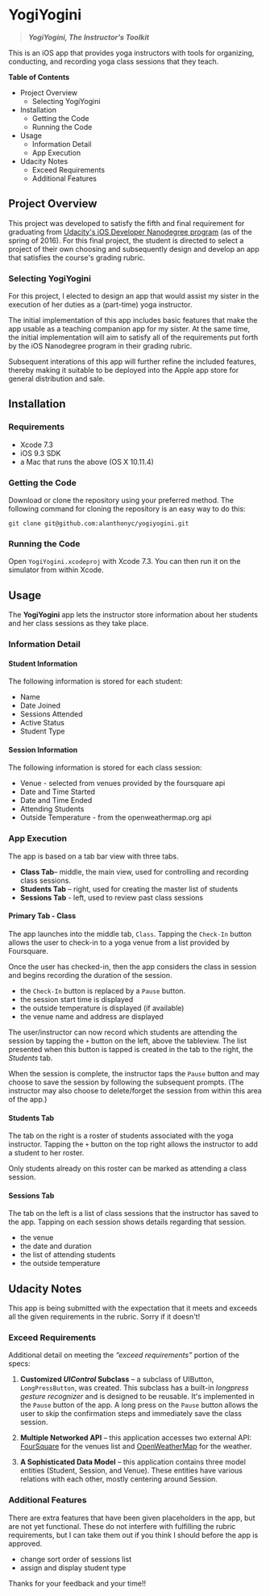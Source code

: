 # YogiYogini
> __*YogiYogini, The Instructor's Toolkit*__

This is an iOS app that provides yoga instructors with tools for organizing, conducting, and recording yoga class sessions that they teach.

**Table of Contents**

* Project Overview
    - Selecting YogiYogini
* Installation
    - Getting the Code
    - Running the Code
* Usage
    - Information Detail
    - App Execution
* Udacity Notes
    - Exceed Requirements
    - Additional Features

## Project Overview
This project was developed to satisfy the fifth and final requirement for graduating from [Udacity's iOS Developer Nanodegree program](https://www.udacity.com/course/ios-developer-nanodegree--nd003) (as of the spring of 2016). For this final project, the student is directed to select a project of their own choosing and subsequently design and develop an app that satisfies the course's grading rubric.

### Selecting YogiYogini
For this project, I elected to design an app that would assist my sister in the execution of her duties as a (part-time) yoga instructor.

The initial implementation of this app includes basic features that make the app usable as a teaching companion app for my sister. At the same time, the initial implementation will aim to satisfy all of the requirements put forth by the iOS Nanodegree program in their grading rubric.

Subsequent interations of this app will further refine the included features, thereby making it suitable to be deployed into the Apple app store for general distribution and sale.

## Installation

### Requirements
* Xcode 7.3
* iOS 9.3 SDK
* a Mac that runs the above (OS X 10.11.4)

### Getting the Code
Download or clone the repository using your preferred method. The following command for cloning the repository is an easy way to do this:

    git clone git@github.com:alanthonyc/yogiyogini.git

### Running the Code
Open `YogiYogini.xcodeproj` with Xcode 7.3. You can then run it on the simulator from within Xcode.

## Usage
The __YogiYogini__ app lets the instructor store information about her students and her class sessions as they take place.

### Information Detail
#### Student Information
The following information is stored for each student:

* Name
* Date Joined
* Sessions Attended
* Active Status
* Student Type

#### Session Information
The following information is stored for each class session:

* Venue - selected from venues provided by the foursquare api
* Date and Time Started
* Date and Time Ended
* Attending Students
* Outside Temperature - from the openweathermap.org api

### App Execution
The app is based on a tab bar view with three tabs. 

* **Class Tab**– middle, the main view, used for controlling and recording class sessions.
* **Students Tab** – right, used for creating the master list of students
* **Sessions Tab** - left, used to review past class sessions

#### Primary Tab - Class
The app launches into the middle tab, `Class`. Tapping the `Check-In` button allows the user to check-in to a yoga venue from a list provided by Foursquare.

Once the user has checked-in, then the app considers the class in session and begins recording the duration of the session.

* the `Check-In` button is replaced by a `Pause` button.
* the session start time is displayed
* the outside temperature is displayed (if available)
* the venue name and address are displayed

The user/instructor can now record which students are attending the session by tapping the `+` button on the left, above the tableview. The list presented when this button is tapped is created in the tab to the right, the *Students* tab.

When the session is complete, the instructor taps the `Pause` button and may choose to save the session by following the subsequent prompts. (The instructor may also choose to delete/forget the session from within this area of the app.)

#### Students Tab
The tab on the right is a roster of students associated with the yoga instructor. Tapping the `+` button on the top right allows the instructor to add a student to her roster.

Only students already on this roster can be marked as attending a class session.

#### Sessions Tab
The tab on the left is a list of class sessions that the instructor has saved to the app. Tapping on each session shows details regarding that session.

* the venue
* the date and duration
* the list of attending students
* the outside temperature

## Udacity Notes
This app is being submitted with the expectation that it meets and exceeds all the given requirements in the rubric. Sorry if it doesn't!

### Exceed Requirements
Additional detail on meeting the *“exceed requirements”* portion of the specs:

1. **Customized _UIControl_ Subclass** – a subclass of UIButton, `LongPressButton`, was created. This subclass has a built-in *longpress gesture recognizer* and is designed to be reusable. It's implemented in the `Pause` button of the app. A long press on the `Pause` button allows the user to skip the confirmation steps and immediately save the class session.

2. **Multiple Networked API** – this application accesses two external API: [FourSquare](https://developer.foursquare.com/docs/venues/search) for the venues list and [OpenWeatherMap](http://openweathermap.org/api) for the weather.

3. **A Sophisticated Data Model** – this application contains three model entities (Student, Session, and Venue). These entities have various relations with each other, mostly centering around Session.

### Additional Features
There are extra features that have been given placeholders in the app, but are not yet functional. These do not interfere with fulfilling the rubric requirements, but I can take them out if you think I should before the app is approved.

* change sort order of sessions list 
* assign and display student type

Thanks for your feedback and your time!!

